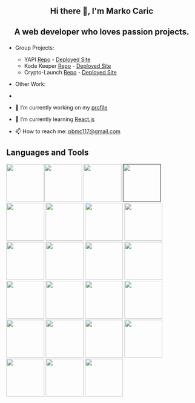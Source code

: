 ## <p align="center">Hi there 👋, I'm Marko Caric</p>
## <p align="center">A web developer who loves passion projects. </p>

<!--
**m-car/m-car** is a ✨ _special_ ✨ repository because its `README.md` (this file) appears on your GitHub profile.


-->

- Group Projects: 
  -  YAPI [Repo](https://github.com/m-car/YAPI) - [Deployed Site](https://yapi-app.herokuapp.com/)
  -  Kode Keeper [Repo](https://github.com/m-car/Kode-Keeper) - [Deployed Site](https://github.com/m-car/Kode-Keeper)
  -  Crypto-Launch [Repo](https://github.com/m-car/crypto-launchpad) - [Deployed Site](https://m-car.github.io/crypto-launchpad/)


 - Other Work:
  - 
- 🔭 I’m currently working on my [profile](https://github.com/m-car/marko_caric_portfolio) 
- 🌱 I’m currently learning [React.js](https://reactjs.org/)
- 📫 How to reach me: pbmc117@gmail.com

## Languages and Tools 
<a href="https://www.gnu.org/software/bash/"><img src="https://cdn.jsdelivr.net/gh/devicons/devicon/icons/bash/bash-original.svg" width="100"/></a><a href="https://getbootstrap.com/"><img src="https://cdn.jsdelivr.net/gh/devicons/devicon/icons/bootstrap/bootstrap-plain-wordmark.svg" width="100"/></a>
<a href="https://bulma.io/"><img src="https://cdn.jsdelivr.net/gh/devicons/devicon/icons/bulma/bulma-plain.svg" width="100"/></a>
<a href=""><img src="https://cdn.jsdelivr.net/gh/devicons/devicon/icons/c/c-original.svg" width="100"/></a>
<a href="https://www.tutorialrepublic.com/css-tutorial/"><img src="https://cdn.jsdelivr.net/gh/devicons/devicon/icons/css3/css3-original.svg" width="100"/></a>
<a href="https://expressjs.com/"><img src="https://cdn.jsdelivr.net/gh/devicons/devicon/icons/express/express-original.svg" width="100"/></a>
<a href="https://git-scm.com/downloads"><img src="https://cdn.jsdelivr.net/gh/devicons/devicon/icons/git/git-original.svg" width="100"/></a>
<a href="https://github.com/"><img src="https://cdn.jsdelivr.net/gh/devicons/devicon/icons/github/github-original.svg" width="100"/></a>
<a href="https://graphql.org/"><img src="https://cdn.jsdelivr.net/gh/devicons/devicon/icons/graphql/graphql-plain-wordmark.svg" width="100"/></a>
<a href="https://handlebarsjs.com/"><img src="https://cdn.jsdelivr.net/gh/devicons/devicon/icons/handlebars/handlebars-original-wordmark.svg" width="100"/></a>
<a href="https://www.heroku.com/"><img src="https://cdn.jsdelivr.net/gh/devicons/devicon/icons/heroku/heroku-original-wordmark.svg" width="100"/></a>
<a href="https://developer.mozilla.org/en-US/docs/Glossary/HTML5"><img src="https://cdn.jsdelivr.net/gh/devicons/devicon/icons/html5/html5-original-wordmark.svg" width="100"/></a>
<a href="https://www.java.com/en/download/help/whatis_java.html"><img src="https://cdn.jsdelivr.net/gh/devicons/devicon/icons/java/java-original.svg" width="100"/></a>
<a href="https://www.javascript.com/"><img src="https://cdn.jsdelivr.net/gh/devicons/devicon/icons/javascript/javascript-original.svg" width="100"/></a>
<a href="https://jestjs.io/"><img src="https://cdn.jsdelivr.net/gh/devicons/devicon/icons/jest/jest-plain.svg" width="100"/></a>
<a href="https://jquery.com/"><img src="https://cdn.jsdelivr.net/gh/devicons/devicon/icons/jquery/jquery-original.svg" width="100"/></a>
<a href="https://www.mysql.com/"><img src="https://cdn.jsdelivr.net/gh/devicons/devicon/icons/mysql/mysql-original.svg" width="100"/></a>
<a href="https://nodejs.org/en/"><img src="https://cdn.jsdelivr.net/gh/devicons/devicon/icons/nodejs/nodejs-original-wordmark.svg" width="100"/></a>
<a href="https://www.npmjs.com/"><img src="https://cdn.jsdelivr.net/gh/devicons/devicon/icons/npm/npm-original-wordmark.svg" width="100"/></a>
<a href="https://www.python.org/"><img src="https://cdn.jsdelivr.net/gh/devicons/devicon/icons/python/python-original.svg" width="100"/></a>
<a href="https://sequelize.org/master/index.html"><img src="https://cdn.jsdelivr.net/gh/devicons/devicon/icons/sequelize/sequelize-original.svg" width="100"/></a>
<a href="https://code.visualstudio.com/"><img src="https://cdn.jsdelivr.net/gh/devicons/devicon/icons/vscode/vscode-original.svg" width="100"/></a>
<a href="https://webpack.js.org/"><img src="https://cdn.jsdelivr.net/gh/devicons/devicon/icons/webpack/webpack-original.svg" width="100"/></a>







